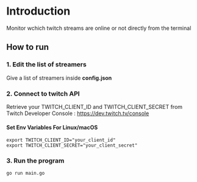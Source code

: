 # Introduction
 Monitor wchich twitch streams are online or not directly from the terminal 

## How to run
### 1. Edit the list of streamers
Give a list of streamers inside **config.json**

### 2. Connect to twitch API

Retrieve your TWITCH_CLIENT_ID and TWITCH_CLIENT_SECRET from Twitch Developer Console : https://dev.twitch.tv/console

#### Set Env Variables For Linux/macOS
```
export TWITCH_CLIENT_ID="your_client_id"
export TWITCH_CLIENT_SECRET="your_client_secret"
```

### 3. Run the program 
```
go run main.go
```
